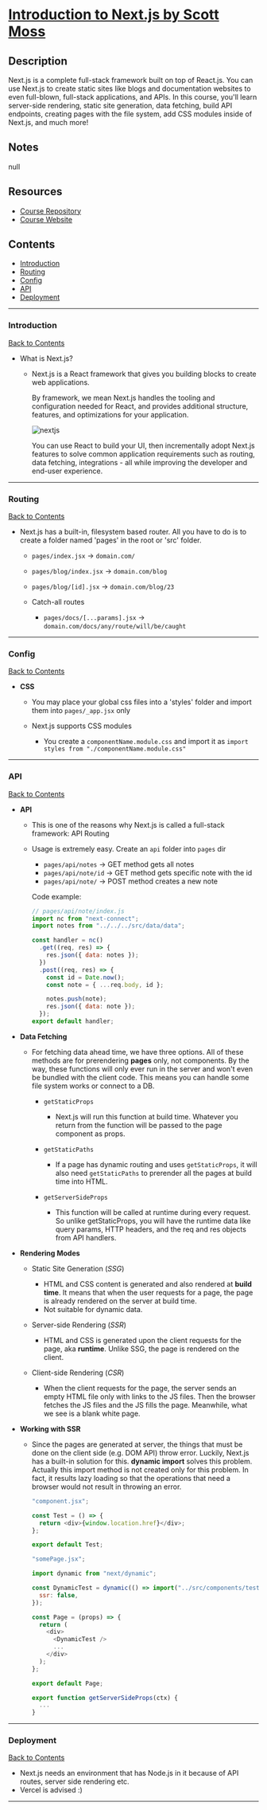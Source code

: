 # [Introduction to Next.js by Scott Moss](https://frontendmasters.com/courses/next-js/)

## Description

Next.js is a complete full-stack framework built on top of React.js. You can use Next.js to create static sites like blogs and documentation websites to even full-blown, full-stack applications, and APIs. In this course, you'll learn server-side rendering, static site generation, data fetching, build API endpoints, creating pages with the file system, add CSS modules inside of Next.js, and much more!

## Notes

null

## Resources

- [Course Repository](https://github.com/Hendrixer/nextjs-course-app/tree/master)
- [Course Website](https://hendrixer.github.io/nextjs-course)

## Contents

- [Introduction](#introduction)
- [Routing](#routing)
- [Config](#config)
- [API](#api)
- [Deployment](#deployment)

---

### <span id="introduction">Introduction</span>

[Back to Contents](#contents)

- What is Next.js?

  - Next.js is a React framework that gives you building blocks to create web applications.

    By framework, we mean Next.js handles the tooling and configuration needed for React, and provides additional structure, features, and optimizations for your application.

    ![nextjs](./assets//images/next-app.png)

    You can use React to build your UI, then incrementally adopt Next.js features to solve common application requirements such as routing, data fetching, integrations - all while improving the developer and end-user experience.

---

### <span id="routing">Routing</span>

[Back to Contents](#contents)

- Next.js has a built-in, filesystem based router. All you have to do is to create a folder named 'pages' in the root or 'src' folder.

  - `pages/index.jsx` → `domain.com/`
  - `pages/blog/index.jsx` → `domain.com/blog`
  - `pages/blog/[id].jsx` → `domain.com/blog/23`

  - Catch-all routes
    - `pages/docs/[...params].jsx` → `domain.com/docs/any/route/will/be/caught`

---

### <span id="config">Config</span>

[Back to Contents](#contents)

- **CSS**

  - You may place your global css files into a 'styles' folder and import them into `pages/_app.jsx` only

  - Next.js supports CSS modules
    - You create a `componentName.module.css` and import it as `import styles from "./componentName.module.css"`

---

### <span id="api">API</span>

[Back to Contents](#contents)

- **API**

  - This is one of the reasons why Next.js is called a full-stack framework: API Routing

  - Usage is extremely easy. Create an `api` folder into `pages` dir

    - `pages/api/notes` → GET method gets all notes
    - `pages/api/note/id` → GET method gets specific note with the id
    - `pages/api/note/` → POST method creates a new note

    Code example:

    ```jsx
    // pages/api/note/index.js
    import nc from "next-connect";
    import notes from "../../../src/data/data";

    const handler = nc()
      .get((req, res) => {
        res.json({ data: notes });
      })
      .post((req, res) => {
        const id = Date.now();
        const note = { ...req.body, id };

        notes.push(note);
        res.json({ data: note });
      });
    export default handler;
    ```

- **Data Fetching**

  - For fetching data ahead time, we have three options. All of these methods are for prerendering **pages** only, not components. By the way, these functions will only ever run in the server and won't even be bundled with the client code. This means you can handle some file system works or connect to a DB.

    - `getStaticProps`

      - Next.js will run this function at build time. Whatever you return from the function will be passed to the page component as props.

    - `getStaticPaths`

      - If a page has dynamic routing and uses `getStaticProps`, it will also need `getStaticPaths` to prerender all the pages at build time into HTML.

    - `getServerSideProps`

      - This function will be called at runtime during every request. So unlike getStaticProps, you will have the runtime data like query params, HTTP headers, and the req and res objects from API handlers.

- **Rendering Modes**

  - Static Site Generation (_SSG_)

    - HTML and CSS content is generated and also rendered at **build time**. It means that when the user requests for a page, the page is already rendered on the server at build time.
    - Not suitable for dynamic data.

  - Server-side Rendering (_SSR_)

    - HTML and CSS is generated upon the client requests for the page, aka **runtime**. Unlike SSG, the page is rendered on the client.

  - Client-side Rendering (_CSR_)

    - When the client requests for the page, the server sends an empty HTML file only with links to the JS files. Then the browser fetches the JS files and the JS fills the page. Meanwhile, what we see is a blank white page.

- **Working with SSR**

  - Since the pages are generated at server, the things that must be done on the client side (e.g. DOM API) throw error. Luckily, Next.js has a built-in solution for this. **dynamic import** solves this problem. Actually this import method is not created only for this problem. In fact, it results lazy loading so that the operations that need a browser would not result in throwing an error.

    ```js
    "component.jsx";

    const Test = () => {
      return <div>{window.location.href}</div>;
    };

    export default Test;
    ```

    ```js
    "somePage.jsx";

    import dynamic from "next/dynamic";

    const DynamicTest = dynamic(() => import("../src/components/test"), {
      ssr: false,
    });

    const Page = (props) => {
      return (
        <div>
          <DynamicTest />
          ...
        </div>
      );
    };

    export default Page;

    export function getServerSideProps(ctx) {
      ...
    }
    ```

---

### <span id="deployment">Deployment</span>

[Back to Contents](#contents)

- Next.js needs an environment that has Node.js in it because of API routes, server side rendering etc.
- Vercel is advised :)

---
